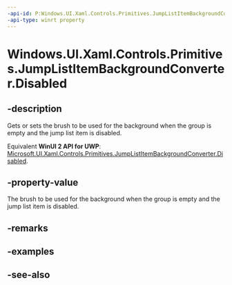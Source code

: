 ```yaml
---
-api-id: P:Windows.UI.Xaml.Controls.Primitives.JumpListItemBackgroundConverter.Disabled
-api-type: winrt property
---
```


<!-- Property syntax
public Windows.UI.Xaml.Media.Brush Disabled { get;  set; }
-->

# Windows.UI.Xaml.Controls.Primitives.JumpListItemBackgroundConverter.Disabled

## -description
Gets or sets the brush to be used for the background when the group is empty and the jump list item is disabled.

Equivalent **WinUI 2 API for UWP**: [Microsoft.UI.Xaml.Controls.Primitives.JumpListItemBackgroundConverter.Disabled](/windows/winui/api/microsoft.ui.xaml.controls.primitives.jumplistitembackgroundconverter.disabled).

## -property-value
The brush to be used for the background when the group is empty and the jump list item is disabled.

## -remarks

## -examples

## -see-also
